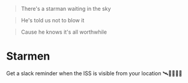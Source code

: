 > There's a starman waiting in the sky

> He's told us not to blow it

> Cause he knows it's all worthwhile

# Starmen
Get a slack reminder when the ISS is visible from your location 🛰👩‍🚀👨‍🚀

